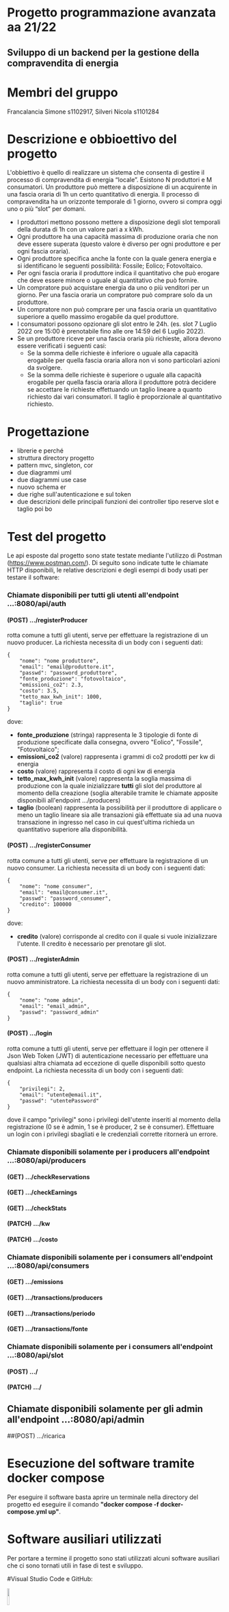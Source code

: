 # Progetto programmazione avanzata aa 21/22
## Sviluppo di un backend per la gestione della compravendita di energia

# Membri del gruppo
Francalancia Simone s1102917, Silveri Nicola s1101284

# Descrizione e obbioettivo del progetto
L'obbiettivo è quello di realizzare un sistema che consenta di gestire il processo di compravendita di energia “locale”. Esistono N produttori e M consumatori. Un produttore può mettere a disposizione di un acquirente in una fascia oraria di 1h un certo quantitativo di energia. Il processo di compravendita ha un orizzonte temporale di 1 giorno, ovvero si compra oggi uno o più “slot” per domani.
- I produttori mettono possono mettere a disposizione degli slot temporali della durata di 1h con un valore pari a x kWh.
- Ogni produttore ha una capacità massima di produzione oraria che non deve essere superata (questo valore è diverso per ogni produttore e per ogni fascia oraria).
- Ogni produttore specifica anche la fonte con la quale genera energia e si identificano le seguenti possibilità: Fossile; Eolico; Fotovoltaico.
- Per ogni fascia oraria il produttore indica il quantitativo che può erogare che deve essere minore o uguale al quantitativo che può fornire.
- Un compratore può acquistare energia da uno o più venditori per un giorno. Per una fascia oraria un compratore può comprare solo da un produttore.
- Un compratore non può comprare per una fascia oraria un quantitativo superiore a quello massimo erogabile da quel produttore.
- I consumatori possono opzionare gli slot entro le 24h. (es. slot 7 Luglio 2022 ore 15:00 è prenotabile fino alle ore 14:59 del 6 Luglio 2022).
- Se un produttore riceve per una fascia oraria più richieste, allora devono essere verificati i seguenti casi:
  -	Se la somma delle richieste è inferiore o uguale alla capacità erogabile per quella fascia oraria allora non vi sono particolari azioni da svolgere.
  - Se la somma delle richieste è superiore o uguale alla capacità erogabile per quella fascia oraria allora il produttore potrà decidere se accettare le richieste effettuando un taglio lineare a quanto richiesto dai vari consumatori. Il taglio è proporzionale al quantitativo richiesto.

# Progettazione
- librerie e perché
- struttura directory progetto
- pattern mvc, singleton, cor
- due diagrammi uml
- due diagrammi use case
- nuovo schema er
- due righe sull'autenticazione e sul token
- due descrizioni delle principali funzioni dei controller tipo reserve slot e taglio poi bo

# Test del progetto
Le api esposte dal progetto sono state testate mediante l'utilizzo di Postman (https://www.postman.com/). Di seguito sono indicate tutte le chiamate HTTP disponibili, le relative descrizioni e degli esempi di body usati per testare il software:

### Chiamate disponibili per tutti gli utenti all'endpoint **...:8080/api/auth**

#### (POST) .../registerProducer
rotta comune a tutti gli utenti, serve per effettuare la registrazione di un nuovo producer.
La richiesta necessita di un body con i seguenti dati:
```
{
    "nome": "nome produttore",
    "email": "email@produttore.it",
    "passwd": "password_produttore",
    "fonte_produzione": "fotovoltaico",
    "emissioni_co2": 2.3,
    "costo": 3.5,
    "tetto_max_kwh_init": 1000,
    "taglio": true
}
```
dove:
-  **fonte_produzione** (stringa) rappresenta le 3 tipologie di fonte di produzione specificate dalla consegna, ovvero "Eolico", "Fossile", "Fotovoltaico";
-  **emissioni_co2** (valore) rappresenta i grammi di co2 prodotti per kw di energia
-  **costo** (valore) rappresenta il costo di ogni kw di energia
-  **tetto_max_kwh_init** (valore) rappresenta la soglia massima di produzione con la quale inizializzare **tutti** gli slot del produttore al momento della creazione (soglia alterabile tramite le chiamate apposite disponibili all'endpoint .../producers)
- **taglio** (boolean) rappresenta la possibilità per il produttore di applicare o meno un taglio lineare sia alle transazioni già effettuate sia ad una nuova transazione in ingresso nel caso in cui quest'ultima richieda un quantitativo superiore alla disponibilità.

#### (POST) .../registerConsumer
rotta comune a tutti gli utenti, serve per effettuare la registrazione di un nuovo consumer.
La richiesta necessita di un body con i seguenti dati:
```
{
    "nome": "nome consumer",
    "email": "email@consumer.it",
    "passwd": "password_consumer",
    "credito": 100000
}
```
dove:
- **credito** (valore) corrisponde al credito con il quale si vuole inizializzare l'utente. Il credito è necessario per prenotare gli slot.

#### (POST) .../registerAdmin
rotta comune a tutti gli utenti, serve per effettuare la registrazione di un nuovo amministratore.
La richiesta necessita di un body con i seguenti dati:
```
{
    "nome": "nome admin",
    "email": "email_admin",
    "passwd": "password_admin"
}
```

#### (POST) .../login
rotta comune a tutti gli utenti, serve per effettuare il login per ottenere il Json Web Token (JWT) di autenticazione necessario per effettuare una qualsiasi altra chiamata ad eccezione di quelle disponibili sotto questo endpoint.
La richiesta necessita di un body con i seguenti dati:
```
{
    "privilegi": 2,
    "email": "utente@email.it",
    "passwd": "utentePassword"
}
```
dove il campo "privilegi" sono i privilegi dell'utente inseriti al momento della registrazione (0 se è admin, 1 se è producer, 2 se è consumer). Effettuare un login con i privilegi sbagliati e le credenziali corrette ritornerà un errore.

### Chiamate disponibili solamente per i producers all'endpoint ...:8080/api/producers

#### (GET) .../checkReservations

#### (GET) .../checkEarnings
#### (GET) .../checkStats
#### (PATCH) .../kw
#### (PATCH) .../costo

### Chiamate disponibili solamente per i consumers all'endpoint ...:8080/api/consumers

#### (GET) .../emissions
#### (GET) .../transactions/producers
#### (GET) .../transactions/periodo
#### (GET) .../transactions/fonte

### Chiamate disponibili solamente per i consumers all'endpoint ...:8080/api/slot

#### (POST)  .../
#### (PATCH) .../

## Chiamate disponibili solamente per gli admin all'endpoint ...:8080/api/admin

##(POST) .../ricarica




# Esecuzione del software tramite docker compose
Per eseguire il software basta aprire un terminale nella directory del progetto ed eseguire il comando **"docker compose -f docker-compose.yml up"**.

# Software ausiliari utilizzati

Per portare a termine il progetto sono stati utilizzati alcuni software ausiliari che ci sono tornati utili in fase di test e sviluppo.

#Visual Studio Code e GitHub:
<p align="left">
    <img src="./images/Visual_Studio_Code_1.35_icon.png?raw=true" width="10%" height="auto">
</p>
![GitHub](http://url/to/img.png)
```
Per sviluppare l'intero progetto è stato utilizzato Visual Studio Code con l'ausilio di GitHub 
che ci ha permesso di gestire il progetto in maniera semplificata e sincronizzata tra di noi.
```

#Docker:  
![Docker](http://url/to/img.png)
```
L'intero progetto è stato sviluppato su Docker così da rendere il progetto separato dal resto 
del sistema e facilmente recuperabile ed immediatamente fruibile in caso errori e problemi che 
sono stati riscontrati.
```

#Posman:
![Posman](http://url/to/img.png)
```
Per testare le varie chiamate ai servizi è stato utilizzato Postman che ci ha permesso di 
testare il sistema in maniera semplificata.
```

#PgAdmin:
![PgAdmin](http://url/to/img.png)
```
Al fine di controllare e verificare il corretto funzionamento dell'intero progetto è stato 
utilizzato PgAdmin3 che ci ha permesso di svolgere tutte le operazioni sui database in maniera 
semplificata e di applicare molto rapidamente le modifiche ai dati per poter testare il software 
nelle diverse condizioni in cui può trovarsi.
```


